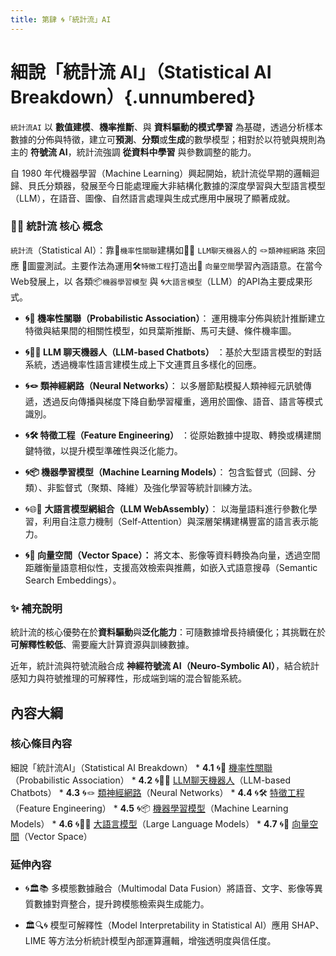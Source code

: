 ```yaml
---
title: 第肆 🌀「統計流」AI
---
```

# 細說「統計流 AI」（Statistical AI Breakdown）{.unnumbered}

`統計流AI` 以 **數值建模**、**機率推斷**、與 **資料驅動的模式學習** 為基礎，透過分析樣本數據的分佈與特徵，建立可**預測**、**分類**或**生成**的數學模型；相對於以符號與規則為主的 **符號流 AI**，統計流強調 **從資料中學習** 與參數調整的能力。

自 1980 年代機器學習（Machine Learning）興起開始，統計流從早期的邏輯迴歸、貝氏分類器，發展至今日能處理龐大非結構化數據的深度學習與大型語言模型（LLM），在語音、圖像、自然語言處理與生成式應用中展現了顯著成就。

### 🎲🔷 統計流 核心 概念

`統計流`（Statistical AI）：靠🎲`機率性關聯`建構如🧞‍♀️ `LLM聊天機器人`的 🪢`類神經網路` 來回應 🔐圖靈測試。主要作法為運用🛠️`特徵工程`打造出🌌 `向量空間`學習內涵語意。在當今Web發展上，以 各類📦`機器學習模型` 與 🌀`大語言模型`（LLM）的API為主要成果形式。

- **🌀🎲 機率性關聯（Probabilistic Association）**： 運用機率分佈與統計推斷建立特徵與結果間的相關性模型，如貝葉斯推斷、馬可夫鏈、條件機率圖。
    
- **🌀🧞‍♀️ LLM 聊天機器人（LLM-based Chatbots）** ：基於大型語言模型的對話系統，透過機率性語言建模生成上下文連貫且多樣化的回應。
    
- **🌀🪢 類神經網路（Neural Networks）**： 以多層節點模擬人類神經元訊號傳遞，透過反向傳播與梯度下降自動學習權重，適用於圖像、語音、語言等模式識別。
    
- **🌀🛠️ 特徵工程（Feature Engineering）** ：從原始數據中提取、轉換或構建關鍵特徵，以提升模型準確性與泛化能力。
    
- **🌀📦 機器學習模型（Machine Learning Models）**： 包含監督式（回歸、分類）、非監督式（聚類、降維）及強化學習等統計訓練方法。
    
- 🌀🌐🔗 **大語言模型網組合（LLM WebAssembly）**： 以海量語料進行參數化學習，利用自注意力機制（Self-Attention）與深層架構建構豐富的語言表示能力。
    
- **🌀🌌 向量空間（Vector Space）：** 將文本、影像等資料轉換為向量，透過空間距離衡量語意相似性，支援高效檢索與推薦，如嵌入式語意搜尋（Semantic Search Embeddings）。

### ✨ 補充說明

統計流的核心優勢在於**資料驅動**與**泛化能力**：可隨數據增長持續優化；其挑戰在於**可解釋性較低**、需要龐大計算資源與訓練數據。

近年，統計流與符號流融合成 **神經符號流 AI（Neuro‑Symbolic AI）**，結合統計感知力與符號推理的可解釋性，形成端到端的混合智能系統。

## 內容大綱

### 核心條目內容

細說「統計流AI」（Statistical AI Breakdown）
    * **4.1** 🌀🎲 [機率性關聯](04-01-probabilistic_association.zh-hant)（Probabilistic Association）
    * **4.2** 🌀🧞‍♀️ [LLM聊天機器人](04-02-llm_chatbots.zh-hant)（LLM-based Chatbots）
    * **4.3** 🌀🪢 [類神經網路](04-03-neural_networks.zh-hant)（Neural Networks）
    * **4.4** 🌀🛠️ [特徵工程](04-04-feature_engineering.zh-hant)（Feature Engineering）
    * **4.5** 🌀📦 [機器學習模型](04-05-machine_learning_models.zh-hant)（Machine Learning Models）
    * **4.6** 🌀😵‍💫 [大語言模型](04-06-llm_webassembly.zh-hant.md)（Large Language Models）
    * **4.7** 🌀🌌 [向量空間](04-07-vector_space.zh-hant)（Vector Space）

### 延伸內容
- 🌀🏛️📚 多模態數據融合（Multimodal Data Fusion）將語音、文字、影像等異質數據對齊整合，提升跨模態檢索與生成能力。
    
- 🏛️🔍🌀 模型可解釋性（Model Interpretability in Statistical AI）應用 SHAP、LIME 等方法分析統計模型內部運算邏輯，增強透明度與信任度。